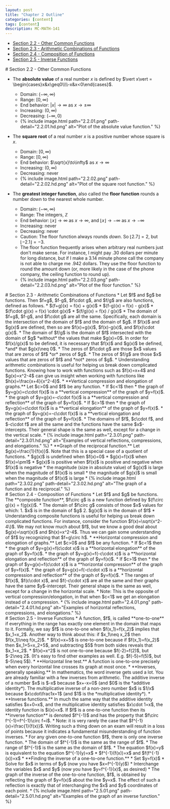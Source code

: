 ```yaml
---
layout: post
title: "Chapter 2 Outline"
categories: [content]
tags: [content]
description: MC-MATH-141
---
```

* [Section 2.2 - Other Common Functions](#s2)
* [Section 2.3 - Arithmetic Combinations of Functions](#s3)
* [Section 2.4 - Composition of Functions](#s4)
* [Section 2.5 - Inverse Functions](#s5)

<div id='s2'/>
# Section 2.2 - Other Common Functions

* The **absolute value** of a real number $x$ is defined by $\vert x\vert = \begin{cases}x&x\geq0\\\\-x&x<0\end{cases}$.
	* Domain: $(-\infty,\infty)$
	* Range: $[0,\infty)$
	* End behavior: $\vert x\vert\to\infty$ as $x\to\pm\infty$
	* Increasing: $(0,\infty)$
	* Decreasing: $(-\infty,0)$
	* {% include image.html path="2.2.01.png" path-detail="2.2.01.hd.png" alt="Plot of the absolute value function." %}

* The **square root** of a real number $x$ is a positive number whose square is $x$.
	* Domain: $[0,\infty)$
	* Range: $[0,\infty)$
	* End behavior: $\sqrt{x}\to\infty$ as $x\to\infty$
	* Increasing: $(0,\infty)$
	* Decreasing: never
	* {% include image.html path="2.2.02.png" path-detail="2.2.02.hd.png" alt="Plot of the square root function." %}

* The **greatest integer function**, also called the **floor function** rounds a number down to the nearest whole number.
	* Domain: $(-\infty,\infty)$
	* Range: The integers, $\mathbb{Z}$
	* End behavior: $\lfloor x\rfloor\to\infty$ as $x\to\infty$, and $\lfloor x\rfloor\to-\infty$ as $x\to-\infty$
	* Increasing: never
	* Decreasing: never
	* Caution: The floor function always rounds *down*. So $\lfloor 2.7\rfloor = 2$, but $\lfloor -2.1\rfloor = -3$.
	* The floor function frequently arises when arbitrary real numbers just don't make sense. For instance, I might pay $.30$ dollars per minute for long distance, but if I make a $3.14$ minute phone call the company is not able to charge me $.942$ dollars. They use the floor function to round the amount down (or, more likely in the case of the phone company, the ceiling function to round up).
	* {% include image.html path="2.2.03.png" path-detail="2.2.03.hd.png" alt="Plot of the floor function." %}

<div id='s3'/>
# Section 2.3 - Arithmetic Combinations of Functions
* Let $f$ and $g$ be functions. Then $f+g$, $f-g$, $f\cdot g$, and $f/g$ are also functions, defined as follows.
	* $(f+g)(x) = f(x) + g(x)$
	* $(f-g)(x) = f(x) - g(x)$
	* $(f\cdot g)(x) = f(x) \cdot g(x)$
	* $(f/g)(x) = f(x) / g(x)$
* The domain of $f+g$, $f-g$, and $f\cdot g$ are all the same. Specifically, each domain is the intersection of the domain of $f$ and the domain of $g$. If $f(x)$ and $g(x)$ are defined, then so are $f(x)+g(x)$, $f(x)-g(x)$, and $f(x)\cdot g(x)$.
* The domain of $f/g$ is the domain of $f$ intersected with the domain of $g$ *without* the values that make $g(x)=0$. In order for $f(x)/g(x)$ to be defined, it is necessary that $f(x)$ and $g(x)$ be defined, *and* that $g(x)\neq 0$.
* The zeros of $f\cdot g$ are those $x$ values that are zeros of $f$ *or* zeros of $g$.
* The zeros of $f/g$ are those $x$ values that are zeros of $f$ and *not* zeros of $g$.
* Understanding arithmetic combinations is useful for helping us break down complicated functions. Knowing how to work with functions such as $f(x)=x+4$ and $g(x)=x^2-4$ can give us insight when working with functions like $h(x)=\frac{x+4}{x^2-4}$.
* **Vertical compression and elongation of graphs.** Let $c>0$ and $f$ be any function.
	* If $c<1$ then
		* the graph of $y=g(x)=c\cdot f(x)$ is a **vertical compression** of the graph of $y=f(x)$.
		* the graph of $y=g(x)=-c\cdot f(x)$ is a **vertical compression and reflection** of the graph of $y=f(x)$.
	* If $c>1$ then
		* the graph of $y=g(x)=c\cdot f(x)$ is a **vertical elongation** of the graph of $y=f(x)$.
		* the graph of $y=g(x)=-c\cdot f(x)$ is a **vertical elongation and reflection** of the graph of $y=f(x)$.
	* The domains of $f$, $c\cdot f$, and $-c\cdot f$ are all the same and the functions have the same $x$-intercepts. Their general shape is the same as well, except for a change in the vertical scale.
	* {% include image.html path="2.3.01.png" path-detail="2.3.01.hd.png" alt="Examples of vertical reflections, compressions, and elongations." %}
* **Graph of the reciprocal function.** Let $g(x)=\frac{1}{f(x)}$. Note that this is a special case of a quotient of functions.
	* $g(x)$ is undefined when $f(x)=0$
	* $g(x)=f(x)$ when $f(x)=\pm1$
	* $g(x)$ is positive when $f(x)$ is positive and negative when $f(x)$ is negative
	* the magnitude (size in absolute value) of $g(x)$ is large when the magnitude of $f(x)$ is small
	* the magnitude of $g(x)$ is small when the magnitude of $f(x)$ is large
	* {% include image.html path="2.3.02.png" path-detail="2.3.02.hd.png" alt="The graph of a function and its reciprocal." %}

<div id='s4'/>
# Section 2.4 - Composition of Functions
* Let $f$ and $g$ be functions. The **composite function**, $f\circ g$ is a new function defined by $(f\circ g)(x) = f(g(x))$.
* The domain of $f\circ g$ consists of those $x$ values for which:
	1. $x$ is in the domain of $g$
	2. $g(x)$ is in the domain of $f$
* Understanding composite functions is useful for helping us break down complicated functions. For instance, consider the function $f(x)=\sqrt{x^2-4\}$. We may not know much about $f$, but we know a good deal about $g(x)=\sqrt{x}$ and $h(x)=x^2-4$. Thus we can gain some understanding of $f$ by recognizing that $f=g\circ h$.
* **Horizontal compression and elongation of graphs.** Let $c>0$ and $f$ be any function.
	* If $c<1$ then
		* the graph of $y=g(x)=f(c\cdot x)$ is a **horizontal elongation** of the graph of $y=f(x)$.
		* the graph of $y=g(x)=f(-c\cdot x)$ is a **horizontal elongation and reflection** of the graph of $y=f(x)$.
	* If $c>1$ then
		* the graph of $y=g(x)=f(c\cdot x)$ is a **horizontal compression** of the graph of $y=f(x)$.
		* the graph of $y=g(x)=f(-c\cdot x)$ is a **horizontal compression and reflection** of the graph of $y=f(x)$.
	* The ranges of $f(x)$, $f(c\cdot x)$, and $f(-c\cdot x)$ are all the same and their graphs have the same $y$-intercept. Their general shape is the same as well, except for a change in the horizontal scale.
	* Note: This is the opposite of vertical compression/elongation, in that when $c<1$ we get an elongation instead of a compression.
	* {% include image.html path="2.4.01.png" path-detail="2.4.01.hd.png" alt="Examples of horizontal reflections, compressions, and elongations." %}


<div id='s5'/>
# Section 2.5 - Inverse Functions
* A function, $f$, is called **one-to-one** if everything in the range has exactly one element in the domain that maps to it. Formally, we say $f$ is one-to-one when $f(x_1)=f(x_2)$ implies that $x_1=x_2$. Another way to think about this: if $x_1\neq x_2$ then $f(x_1)\neq f(x_2)$.
	* $f(x)=x+5$ is one-to-one because if $f(x_1)=f(x_2)$ then $x_1+5=x_2+5$, and subtracting $5$ from both sides reveals that $x_1=x_2$.
	* $f(x)=x^2$ is not one-to-one because $f(-2)=f(2)$, but $-2\neq 2$. (It's easy to find other examples as well. E.g. $f(-5)=f(5)$, but $-5\neq 5$).
* **Horizontal line test.** A function is one-to-one precisely when every horizontal line crosses its graph at most once.
* **Inverses, generally speaking.** In mathematics, the word inverse gets used a lot. You are already familiar with a few inverses from arithmetic. The additive inverse of a number $x$ is $-x$ because $x+-x=0$ (and $0$ is the *additive identity*). The multiplicative inverse of a non-zero number $x$ is $1/x$ because $x\cdot\frac1x=1$ (and $1$ is the *multiplicative identity*).
* **Inverse functions.** In much the same way that the additive identity satisfies $x+0=x$, and the multiplicative identity satisfies $x\cdot 1=x$, the identity function is $i(x)=x$. If $f$ is a one-to-one function then its **inverse function** is denoted $f^{-1}$ and has the property that $f\circ f^{-1}=f^{-1}\circ f=i$.
	* Note: it is very rarely the case that $f^{-1}(x)=\frac{1}{f(x)}$. Writing such a thing down on an exam will result in a loss of points because it indicates a fundamental misunderstanding of function inverses.
	* For any given one-to-one function $f$, there is only one inverse function.
	* The domain of $f^{-1}$ is the same as the range of $f$.
	* The range of $f^{-1}$ is the same as the domain of $f$.
	* The equation $f(x)=y$ is equivalent to the equation $f^{-1}(y)=x$
	* $f^{-1}(f(x))=x$ and $f(f^{-1}(x))=x$
* **Finding the inverse of a one-to-one function.**
	* Set $y=f(x)$
	* Solve for $x$ in terms of $y$ (now you have $x=f^{-1}(y)$)
	* Interchange the variables $x$ and $y$ (now you have $y=f^{-1}(x)$, as desired)
* The graph of the inverse of the one-to-one function, $f$, is obtained by reflecting the graph of $y=f(x)$ about the line $y=x$. The effect of such a reflection is exactly that of interchanging the $x$ and $y$ coordinates of each point.
* {% include image.html path="2.5.01.png" path-detail="2.5.01.hd.png" alt="Examples of the graph of an inverse function." %}
